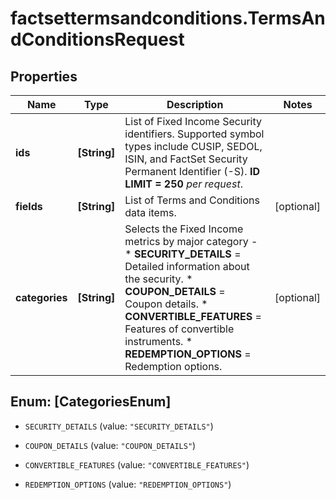 # factsettermsandconditions.TermsAndConditionsRequest

## Properties

Name | Type | Description | Notes
------------ | ------------- | ------------- | -------------
**ids** | **[String]** | List of Fixed Income Security identifiers. Supported symbol types include CUSIP, SEDOL, ISIN, and FactSet Security Permanent Identifier (-S).  **ID LIMIT &#x3D; 250** *per request*.  | 
**fields** | **[String]** | List of Terms and Conditions data items. | [optional] 
**categories** | **[String]** | Selects the Fixed Income metrics by major category - * **SECURITY_DETAILS** &#x3D; Detailed information about the security. * **COUPON_DETAILS** &#x3D; Coupon details. * **CONVERTIBLE_FEATURES** &#x3D; Features of convertible instruments. * **REDEMPTION_OPTIONS** &#x3D; Redemption options.  | [optional] 



## Enum: [CategoriesEnum]


* `SECURITY_DETAILS` (value: `"SECURITY_DETAILS"`)

* `COUPON_DETAILS` (value: `"COUPON_DETAILS"`)

* `CONVERTIBLE_FEATURES` (value: `"CONVERTIBLE_FEATURES"`)

* `REDEMPTION_OPTIONS` (value: `"REDEMPTION_OPTIONS"`)




